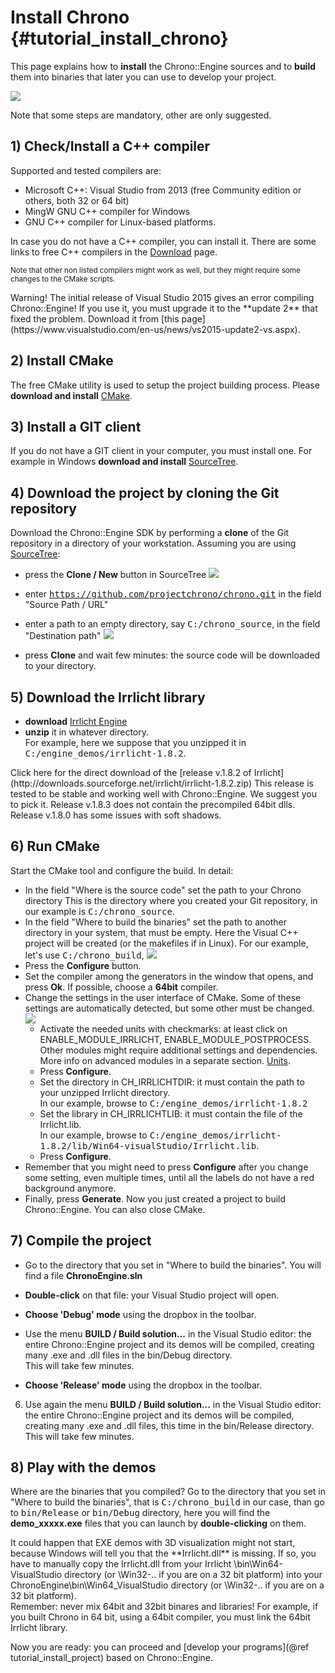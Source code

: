 Install Chrono {#tutorial_install_chrono}
==========================


This page explains how to **install** the Chrono::Engine sources and to **build** 
them into binaries that later you can use to develop your project.

![](Pic_build_ce.png)

Note that some steps are mandatory, other are only suggested.

## 1) Check/Install a C++ compiler

Supported and tested compilers are:
- Microsoft C++: Visual Studio from 2013 (free Community edition or others, both 32 or 64 bit)
- MingW GNU C++ compiler for Windows
- GNU C++ compiler for Linux-based platforms.

In case you do not have a C++ compiler, you can install it. There are some links to free C++ compilers in the [Download](http://www.projectchrono.org/download) page. 

<small>Note that other non listed compilers might work as well, but they might require some changes to the CMake scripts.</small>

<div class="ce-danger">
Warning! The initial release of Visual Studio 2015 gives an 
error compiling Chrono::Engine! If you use it, you must upgrade it to 
the **update 2** that fixed the problem. Download it from 
[this page](https://www.visualstudio.com/en-us/news/vs2015-update2-vs.aspx). 
</div>


## 2) Install CMake

The free CMake utility is used to setup the project building process.
Please **download and install** [CMake](http://www.cmake.org/cmake/resources/software.html).


## 3) Install a GIT client

If you do not have a GIT client in your computer, you must install one.
For example in Windows **download and install** [SourceTree](http://www.sourcetreeapp.com/). 


## 4) Download the project by cloning the Git repository

Download the Chrono::Engine SDK by performing a **clone** of the Git repository in a directory of your workstation. 
Assuming you are using [SourceTree](http://www.sourcetreeapp.com/):

-  press the **Clone / New** button in SourceTree 
   ![](Install_ST1.gif)
   
-  enter <tt>https://github.com/projectchrono/chrono.git</tt> in the field "Source Path / URL"

-  enter a path to an empty directory, say <tt>C:/chrono_source</tt>, in the field "Destination path" 
   ![](Install_ST2.gif)
   
-  press **Clone** and wait few minutes: the source code will be downloaded to your directory.

## 5) Download the Irrlicht library

- **download** [Irrlicht Engine](http://irrlicht.sourceforge.net/downloads.html) 
- **unzip** it in whatever directory.  
  For example, here we suppose that you unzipped it in <tt>C:/engine_demos/irrlicht-1.8.2</tt>.

<div class="ce-warning"> 
Click here for the direct download of the 
[release v.1.8.2 of Irrlicht](http://downloads.sourceforge.net/irrlicht/irrlicht-1.8.2.zip)
This release is tested to be stable and working well with Chrono::Engine. We suggest you to pick it.   
Release v.1.8.3 does not contain the precompiled 64bit dlls.  
Release v.1.8.0 has some issues with soft shadows.
</div> 



## 6) Run CMake

Start the CMake tool and configure the build. In detail:

-  In the field "Where is the source code" set the path to your Chrono directory 
   This is the directory where you created your Git repository, in our example is <tt>C:/chrono_source</tt>. 
-  In the field "Where to build the binaries" set the path to another directory in your system, 
   that must be empty. Here the Visual C++ project will be created (or the makefiles if in Linux). 
   For our example, let's use <tt>C:/chrono_build</tt>, 
   ![](Install_5.gif)
-  Press the **Configure** button.
-  Set the compiler among the generators in the window that opens, and press **Ok**. 
   If possible, choose a **64bit** compiler.
-  Change the settings in the user interface of CMake.
   Some of these settings are automatically detected, but some other must be changed. 
   ![](Install_7.gif)
   - Activate the needed units with checkmarks: at least click on ENABLE_MODULE_IRRLICHT, ENABLE_MODULE_POSTPROCESS. 
     Other modules might require additional settings and dependencies. More info on advanced modules in a separate section. [Units]().
   - Press **Configure**.
   - Set the directory in CH_IRRLICHTDIR: it must contain the path to your unzipped Irrlicht directory.  
     In our example, browse to <tt>C:/engine_demos/irrlicht-1.8.2</tt>
   - Set the library in CH_IRRLICHTLIB: it must contain the file of the Irrlicht.lib.  
     In our example, browse to <tt>C:/engine_demos/irrlicht-1.8.2/lib/Win64-visualStudio/Irrlicht.lib</tt>.
   - Press **Configure**.
-  Remember that you might need to press **Configure** after you change some setting, even multiple times,
   until all the labels do not have a red background anymore. 
-  Finally, press **Generate**.
Now you just created a project to build Chrono::Engine. You can also close CMake.

## 7) Compile the project

-  Go to the directory that you set in "Where to build the binaries". You will find a file **ChronoEngine.sln**

-  **Double-click** on that file: your Visual Studio project will open.

-  **Choose 'Debug' mode** using the dropbox in the toolbar.
 
-  Use the menu **BUILD / Build solution...** in the Visual Studio editor: the entire Chrono::Engine project
   and its demos will be compiled, creating many .exe and .dll files in the bin/Debug directory.  
   This will take few minutes.

-  **Choose 'Release' mode** using the dropbox in the toolbar.
 
6. Use again the menu **BUILD / Build solution...** in the Visual Studio editor: the entire Chrono::Engine project
   and its demos will be compiled, creating many .exe and .dll files, this time in the bin/Release directory.   
   This will take few minutes.
   
   
## 8) Play with the demos

Where are the binaries that you compiled? Go to the directory that you set in "Where to build the binaries", 
that is  <tt>C:/chrono_build</tt> in our case, than 
go to <tt>bin/Release</tt> or <tt>bin/Debug</tt> directory, 
here you will find the **demo_xxxxx.exe** files that you can launch by **double-clicking** on them.


<div class="ce-info">
It could happen that EXE demos with 3D visualization might not start, 
because Windows will tell you that the **Irrlicht.dll** is missing.  
If so, you have to manually copy the Irrlicht.dll from your Irrlicht \bin\Win64-VisualStudio directory (or \Win32-.. if you are on a 32 bit platform) into your ChronoEngine\bin\Win64_VisualStudio directory (or \Win32-.. if you are on a 32 bit platform).
</div>

<div class="ce-danger">
Remember: never mix 64bit and 32bit binares and libraries! 
For example, if you built Chrono in 64 bit, using a 64bit compiler, you must link the 64bit Irrlicht library.  
</div>

Now you are ready: you can proceed and [develop your programs](@ref tutorial_install_project) based on Chrono::Engine.